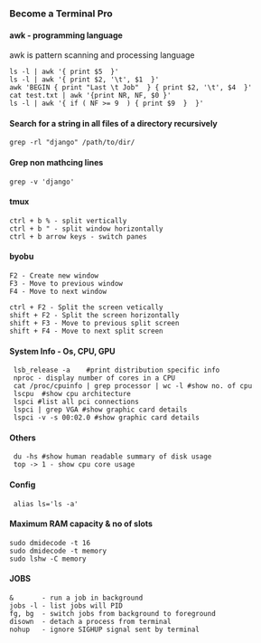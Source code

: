 ### Become a Terminal Pro ##




#### awk - programming language ###
awk is pattern scanning and processing language

    ls -l | awk '{ print $5  }'
    ls -l | awk '{ print $2, '\t', $1  }'
    awk 'BEGIN { print "Last \t Job"  } { print $2, '\t', $4  }'
    cat test.txt | awk '{print NR, NF, $0 }'
    ls -l | awk '{ if ( NF >= 9  ) { print $9  }  }'

#### Search for a string in all files of a directory recursively
    grep -rl "django" /path/to/dir/
    
#### Grep non mathcing lines
    grep -v 'django'   
    
#### tmux 
    ctrl + b % - split vertically
    ctrl + b " - split window horizontally
    ctrl + b arrow keys - switch panes
    
#### byobu
    F2 - Create new window
    F3 - Move to previous window
    F4 - Move to next window
    
    ctrl + F2 - Split the screen vetically
    shift + F2 - Split the screen horizontally
    shift + F3 - Move to previous split screen
    shift + F4 - Move to next split screen

#### System Info - Os, CPU, GPU
     lsb_release -a    #print distribution specific info
     nproc - display number of cores in a CPU
     cat /proc/cpuinfo | grep processor | wc -l #show no. of cpu 
     lscpu  #show cpu architecture 
     lspci #list all pci connections
     lspci | grep VGA #show graphic card details 
     lspci -v -s 00:02.0 #show graphic card details

#### Others

     du -hs #show human readable summary of disk usage
     top -> 1 - show cpu core usage


#### Config

     alias ls='ls -a'

    
#### Maximum RAM capacity & no of slots

    sudo dmidecode -t 16
    sudo dmidecode -t memory
    sudo lshw -C memory


#### JOBS
    &       - run a job in background
    jobs -l - list jobs will PID
    fg, bg  - switch jobs from background to foreground
    disown  - detach a process from terminal
    nohup   - ignore SIGHUP signal sent by terminal

